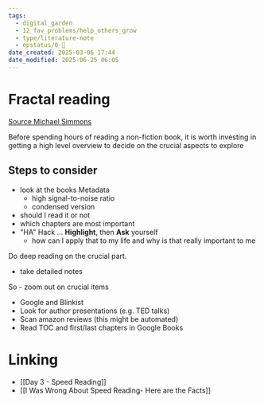 ```yaml
---
tags:
  - digital_garden
  - 12_fav_problems/help_others_grow
  - type/literature-note
  - epstatus/0-🌰
date_created: 2025-03-06 17:44
date_modified: 2025-06-25 06:05
---
```

# Fractal reading

[Source Michael Simmons](https://blockbuster.thoughtleader.school/p/augmented-reading-learn-10x-faster-and-better?utm_campaign=post&utm_medium=web)

Before spending hours of reading a non-fiction book, it is worth investing in getting a high level overview to decide on the crucial aspects to explore

## Steps to consider

- look at the books Metadata
	- high signal-to-noise ratio
	- condensed version
- should I read it or not
- which chapters are most important
- "HA" Hack ... **Highlight**, then **Ask** yourself
	- how can I apply that to my life and why is that really important to me

Do deep reading on the crucial part.
- take detailed notes

So - zoom out on crucial items
- Google and Blinkist
- Look for author presentations (e.g. TED talks)
- Scan amazon reviews (this might be automated)
- Read TOC and first/last chapters in Google Books

# Linking

- [[Day 3 - Speed Reading]]
- [[I Was Wrong About Speed Reading- Here are the Facts]]